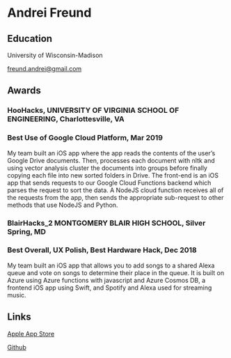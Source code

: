 # Andrei Freund

## Education
University of Wisconsin-Madison

freund.andrei@gmail.com

## Awards
### HooHacks, UNIVERSITY OF VIRGINIA SCHOOL OF ENGINEERING, Charlottesville, VA 
### Best Use of Google Cloud Platform, Mar 2019
My team built an iOS app where the app reads the contents of the user’s Google Drive documents. Then, processes each document with nltk and using vector analysis cluster the documents into groups before finally copying each file into new sorted folders in Drive.
The front-end is an iOS app that sends requests to our Google Cloud Functions backend which parses the request to sort the data. A NodeJS cloud function receives all of the requests from the app, then sends the appropriate sub-request to other methods that use NodeJS and Python.

### BlairHacks_2 MONTGOMERY BLAIR HIGH SCHOOL, Silver Spring, MD 
### Best Overall, UX Polish, Best Hardware Hack, Dec 2018
My team built an iOS app that allows you to add songs to a shared Alexa queue and vote on songs to determine their place in the queue. It is built on Azure using Azure functions with javascript and Azure Cosmos DB, a frontend iOS app using Swift, and Spotify and Alexa used for streaming music.


## Links
[Apple App Store](https://apps.apple.com/us/developer/andrei-freund/id1202602155)

[Github](https://github.com/BUGSYTHEBEAN)

